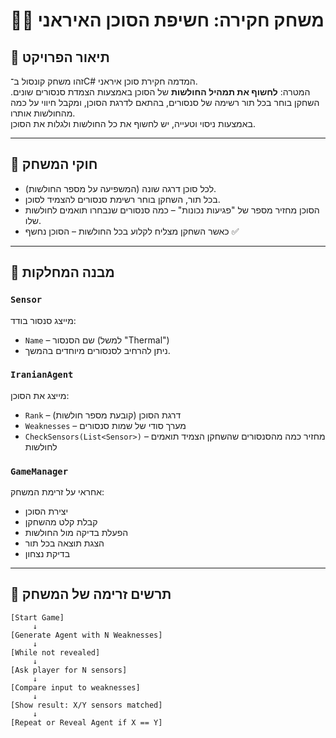 # 🕵️‍♂️ משחק חקירה: חשיפת הסוכן האיראני

## 🎯 תיאור הפרויקט

זהו משחק קונסול ב־C# המדמה חקירת סוכן איראני.  
המטרה: **לחשוף את תמהיל החולשות** של הסוכן באמצעות הצמדת סנסורים שונים.
השחקן בוחר בכל תור רשימה של סנסורים, בהתאם לדרגת הסוכן, ומקבל חיווי על כמה מהחולשות אותרו.  
באמצעות ניסוי וטעייה, יש לחשוף את כל החולשות ולגלות את הסוכן.

---

## 📌 חוקי המשחק

- לכל סוכן דרגה שונה (המשפיעה על מספר החולשות).
- בכל תור, השחקן בוחר רשימת סנסורים להצמיד לסוכן.
- הסוכן מחזיר מספר של "פגיעות נכונות" – כמה סנסורים שנבחרו תואמים לחולשות שלו.
- כאשר השחקן מצליח לקלוע בכל החולשות – הסוכן נחשף ✅

---

## 🧱 מבנה המחלקות

### `Sensor`
מייצג סנסור בודד:
- `Name` – שם הסנסור (למשל "Thermal")
- ניתן להרחיב לסנסורים מיוחדים בהמשך.

### `IranianAgent`
מייצג את הסוכן:
- `Rank` – דרגת הסוכן (קובעת מספר חולשות)
- `Weaknesses` – מערך סודי של שמות סנסורים
- `CheckSensors(List<Sensor>)` – מחזיר כמה מהסנסורים שהשחקן הצמיד תואמים לחולשות

### `GameManager`
אחראי על זרימת המשחק:
- יצירת הסוכן
- קבלת קלט מהשחקן
- הפעלת בדיקה מול החולשות
- הצגת תוצאה בכל תור
- בדיקת נצחון

---

## 🔁 תרשים זרימה של המשחק

```plaintext
[Start Game]
     ↓
[Generate Agent with N Weaknesses]
     ↓
[While not revealed]
     ↓
[Ask player for N sensors]
     ↓
[Compare input to weaknesses]
     ↓
[Show result: X/Y sensors matched]
     ↓
[Repeat or Reveal Agent if X == Y]
```
